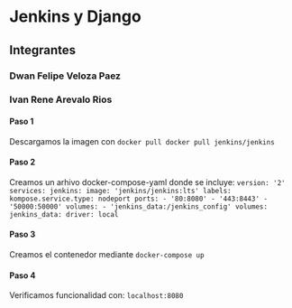 # Jenkins y Django

## Integrantes

### Dwan Felipe Veloza Paez
### Ivan Rene Arevalo Rios

#### Paso 1
Descargamos la imagen con `docker pull docker pull jenkins/jenkins`
#### Paso 2
Creamos un arhivo docker-compose-yaml donde se incluye:
`version: '2'
services:
  jenkins:
    image: 'jenkins/jenkins:lts'
    labels:
      kompose.service.type: nodeport
    ports:
      - '80:8080'
      - '443:8443'
      - '50000:50000'
    volumes:
      - 'jenkins_data:/jenkins_config'
volumes:
  jenkins_data:
    driver: local
`

#### Paso 3
Creamos el contenedor mediante `docker-compose up`

#### Paso 4
Verificamos funcionalidad con: `localhost:8080`
